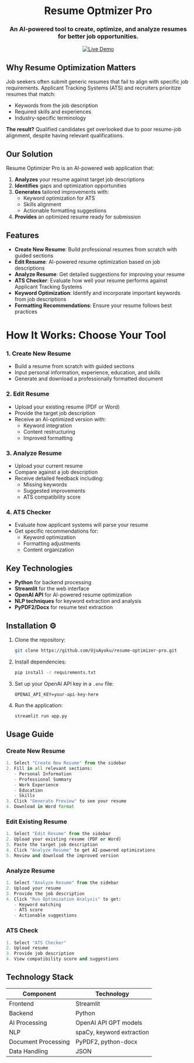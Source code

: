 <a id="readme-top"></a>

<div align="center">
  <h1>Resume Optmizer Pro</h1>
  <h3>An AI-powered tool to create, optimize, and analyze resumes for better job opportunities.</h3>
  
  [![Live Demo](https://img.shields.io/badge/Try-Live_Demo-green)](https://resumeoptimizerpro.streamlit.app/)

</div>

## Why Resume Optimization Matters

Job seekers often submit generic resumes that fail to align with specific job requirements. Applicant Tracking Systems (ATS) and recruiters prioritize resumes that match:
- Keywords from the job description
- Required skills and experiences
- Industry-specific terminology

**The result?** Qualified candidates get overlooked due to poor resume-job alignment, despite having relevant qualifications.

## Our Solution  

Resume Optimizer Pro is an AI-powered web application that:
1. **Analyzes** your resume against target job descriptions
2. **Identifies** gaps and optimization opportunities
3. **Generates** tailored improvements with:
   - Keyword optimization for ATS
   - Skills alignment
   - Actionable formatting suggestions
4. **Provides** an optimized resume ready for submission

## Features  

- **Create New Resume**: Build professional resumes from scratch with guided sections
- **Edit Resume**: AI-powered resume optimization based on job descriptions
- **Analyze Resume**: Get detailed suggestions for improving your resume
- **ATS Checker**: Evaluate how well your resume performs against Applicant Tracking Systems
- **Keyword Optimization**: Identify and incorporate important keywords from job descriptions
- **Formatting Recommendations**: Ensure your resume follows best practices

# How It Works: Choose Your Tool  

### 1. Create New Resume
- Build a resume from scratch with guided sections
- Input personal information, experience, education, and skills
- Generate and download a professionally formatted document

### 2. Edit Resume
- Upload your existing resume (PDF or Word)
- Provide the target job description
- Receive an AI-optimized version with:
  - Keyword integration
  - Content restructuring
  - Improved formatting

### 3. Analyze Resume
- Upload your current resume
- Compare against a job description
- Receive detailed feedback including:
  - Missing keywords
  - Suggested improvements
  - ATS compatibility score

### 4. ATS Checker
- Evaluate how applicant systems will parse your resume
- Get specific recommendations for:
  - Keyword optimization
  - Formatting adjustments
  - Content organization

## Key Technologies  

- **Python** for backend processing
- **Streamlit** for the web interface
- **OpenAI API** for AI-powered resume optimization
- **NLP techniques** for keyword extraction and analysis
- **PyPDF2/Docx** for resume text extraction

## Installation ⚙️

1. Clone the repository:
   ```bash
   git clone https://github.com/UjuAyoku/resume-optimizer-pro.git
   ```

2. Install dependencies:
   ```bash
   pip install -r requirements.txt
   ```

3. Set up your OpenAI API key in a `.env` file:
   ```
   OPENAI_API_KEY=your-api-key-here
   ```

4. Run the application:
   ```bash
   streamlit run app.py
   ```

## Usage Guide  

### Create New Resume
```python
1. Select "Create New Resume" from the sidebar
2. Fill in all relevant sections:
   - Personal Information
   - Professional Summary
   - Work Experience
   - Education
   - Skills
3. Click "Generate Preview" to see your resume
4. Download in Word format
```

### Edit Existing Resume
```python
1. Select "Edit Resume" from the sidebar
2. Upload your existing resume (PDF or Word)
3. Paste the target job description
4. Click "Analyze Resume" to get AI-powered optimizations
5. Review and download the improved version
```

### Analyze Resume
```python
1. Select "Analyze Resume" from the sidebar
2. Upload your resume
3. Provide the job description
4. Click "Run Optimization Analysis" to get:
   - Keyword matching
   - ATS score
   - Actionable suggestions
```

### ATS Check
```python
1. Select "ATS Checker"
2. Upload resume
3. Provide job description
4. View compatibility score and suggestions
```

## Technology Stack  

| Component          | Technology |
|--------------------|------------|
| Frontend           | Streamlit  |
| Backend            | Python     |
| AI Processing      | OpenAI API  GPT models|
| NLP                | spaCy, keyword extraction  |
| Document Processing| PyPDF2, python-docx |
| Data Handling | JSON |


 
 
